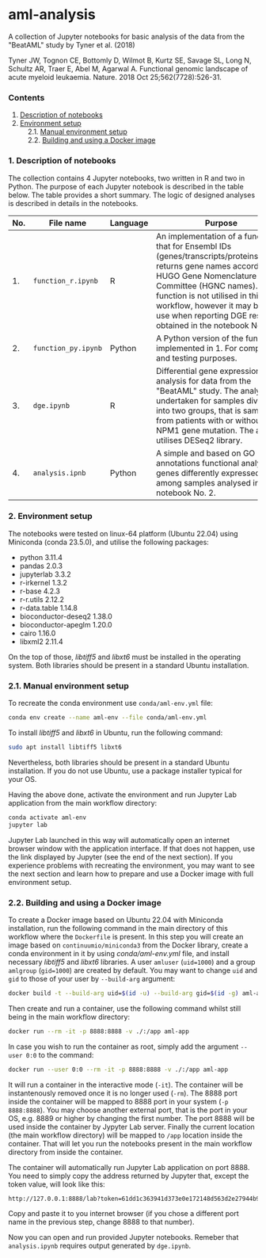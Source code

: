 # aml-analysis
A collection of Jupyter notebooks for basic analysis of the data from the "BeatAML" study by Tyner et al. (2018)

Tyner JW, Tognon CE, Bottomly D, Wilmot B, Kurtz SE, Savage SL, Long N, Schultz AR, Traer E, Abel M, Agarwal A. Functional genomic landscape of acute myeloid leukaemia. Nature. 2018 Oct 25;562(7728):526-31.

### Contents
1. [Description of notebooks](#1)<br>
2. [Environment setup](#2)<br>
&nbsp;&nbsp;&nbsp;&nbsp;2.1. [Manual environment setup](#2.1)<br>
&nbsp;&nbsp;&nbsp;&nbsp;2.2. [Building and using a Docker image](#2.2)<br>

### <a name="1">1. Description of notebooks</a>
The collection contains 4 Jupyter notebooks, two written in R and two in Python. The purpose of each Jupyter notebook is described in the table below. The table provides a short summary. The logic of designed analyses is described in details in the notebooks.

| No. | File name | Language | Purpose |
| - | - | - | - |
| 1. | `function_r.ipynb` | R | An implementation of a function that for Ensembl IDs (genes/transcripts/proteins/exons) returns gene names according to HUGO Gene Nomenclature Committee (HGNC names). The function is not utilised in this workflow, however it may be of use when reporting DGE results obtained in the notebook No. 2. |
| 2. | `function_py.ipynb` | Python | A Python version of the function implemented in 1. For comparison and testing purposes. |
| 3. | `dge.ipynb` | R | Differential gene expression (DGE) analysis for data from the "BeatAML" study. The analysis is undertaken for samples divided into two groups, that is samples from patients with or without NPM1 gene mutation. The analysis utilises DESeq2 library. |
| 4. | `analysis.ipnb` | Python | A simple and based on GO annotations functional analysis of genes differently expressed among samples analysed in the notebook No. 2. |

### <a name="2">2. Environment setup</a>
The notebooks were tested on linux-64 platform (Ubuntu 22.04) using Miniconda (conda 23.5.0), and utilise the following packages:
- python 3.11.4
- pandas 2.0.3
- jupyterlab 3.3.2
- r-irkernel 1.3.2
- r-base 4.2.3
- r-r.utils 2.12.2
- r-data.table 1.14.8
- bioconductor-deseq2 1.38.0
- bioconductor-apeglm 1.20.0
- cairo 1.16.0
- libxml2 2.11.4

On the top of those, _libtiff5_ and _libxt6_ must be installed in the operating system. Both libraries should be present in a standard Ubuntu installation.

### <a name="2.1">2.1. Manual environment setup</a>
To recreate the conda environment use `conda/aml-env.yml` file:
```Bash
conda env create --name aml-env --file conda/aml-env.yml
```
To install _libtiff5_ and _libxt6_ in Ubuntu, run the following command:
```Bash
sudo apt install libtiff5 libxt6
```
Nevertheless, both libraries should be present in a standard Ubuntu installation. If you do not use Ubuntu, use a package installer typical for your OS.

Having the above done, activate the environment and run Jupyter Lab application from the main workflow directory:

```Bash
conda activate aml-env
jupyter lab
```

Jupyter Lab launched in this way will automatically open an internet browser window with the application interface. If that does not happen, use the link displayed by Jupyter (see the end of the next section). If you experience problems with recreating the environment, you may want to see the next section and learn how to prepare and use a Docker image with full environment setup.

### <a name="2.2">2.2. Building and using a Docker image</a>
To create a Docker image based on Ubuntu 22.04 with Miniconda installation, run the following command in the main directory of this workflow where the `Dockerfile` is present. In this step you will create an image based on `continuumio/miniconda3` from the Docker library, create a conda environment in it by using _conda/aml-env.yml_ file, and install necessary _libtiff5_ and _libxt6_ libraries. A user `amluser` (`uid=1000`) and a group `amlgroup` (`gid=1000`) are created by default. You may want to change `uid` and `gid` to those of your user by `--build-arg` argument:

```Bash
docker build -t --build-arg uid=$(id -u) --build-arg gid=$(id -g) aml-app ./
```

Then create and run a container, use the following command whilst still being in the main workflow directory:

```Bash
docker run --rm -it -p 8888:8888 -v ./:/app aml-app
```

In case you wish to run the container as root, simply add the argument `--user 0:0` to the command:

```Bash
docker run --user 0:0 --rm -it -p 8888:8888 -v ./:/app aml-app
```

It will run a container in the interactive mode (`-it`). The container will be instantenously removed once it is no longer used (`-rm`). The 8888 port inside the container will be mapped to 8888 port in your system (`-p 8888:8888`). You may choose another external port, that is the port in your OS, e.g. 8889 or higher by changing the first number. The port 8888 will be used inside the container by Jypyter Lab server. Finally the current location (the main workflow directory) will be mapped to `/app` location inside the container. That will let you run the notebooks present in the main workflow directory from inside the container.

The container will automatically run Jupyter Lab application on port 8888. You need to simply copy the address returned by Jupyter that, except the token value, will look like this:

```Bash
http://127.0.0.1:8888/lab?token=61dd1c363941d373e0e172148d563d2e27944b9a53ac5685
```

Copy and paste it to you internet browser (if you chose a different port name in the previous step, change 8888 to that number).

Now you can open and run provided Jupyter notebooks. Remeber that `analysis.ipynb` requires output generated by `dge.ipynb`.

